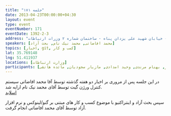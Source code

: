 ```yaml
---
title: "جلسه ۱۷۱"
date: 2013-04-23T00:00:00+04:30
layout: event
type: event
eventNumber: 171
eventDate: 1392-2-3
address: "خیابان ولیعصر - پایین تر از خیابان شهید وحید دستگردی (ظفر) - خیابان شهید علی یزدان پناه - ساختمان شماره ۲ وزرات ارتباطات"
speakers: [محمد افاضاتی, محمد نیک نام, بحث آزاد]
topics: [اخبار, git, کسب و کار]
lat: 35.769148
lng: 51.411937
locations: [وزارت ارتباطات]
participants: [حمیدرضا سلیمانی, محمد درویش, محمد افاضاتی, مهدی صالحی, عباس اسماعیلی صومعه, علی قاضی مرادی, علی نارمد, کوشا اسماعیل پور, سید محمد مسعود صدرنژاد, رها فرخی, مریم لاهیجانی, پویا جوان بخت, سعید واتیان, رضا علیزاده مجد, مجتبی سخامنش, امید خسرو جردی, سید محمد حسین سجاد منش, رضا سامعی, محمد جهانگیری, سید مجید عظیمی, سمانه شاه محمدی, محمد رضا کمالی فرد, محمد نبی زاده, عیسی حکمتی زاده, علیرضا باقری, مجتبی نوروزی, علی رستمی ابوسعیدی, ادوین بابومیان, حمید عظیمی, نسترن محمود یار, نازیلا اکبری, محمد نیک نام, زینب مشفق, علی حفاظتی, داریوش نصیر پور, احسان نظامی, رضا پورحسین, محمد علی مقدس زاده, یه انقلابی, صابر راستی کردار, بهنام مرندی, وحید امدادی, مازیار سجودیان, مائده هاتقی]
---
```

در این جلسه پس از مروری بر اخبار دو هفته گذشته توسط آقا محمد افاضاتی سیستم کنترل ورژن گیت توسط آقای محمد نیک نام ارایه شد.  
[اسلاید](/events/presentations/171/git.pdf)  

سپس بحث آزاد و اینتراکتیو با موضوع کسب و کار های مبتنی بر گنو/لینوکس و نرم افزار آزاد توسط آقای محمد افاضاتی انجام گرفت.